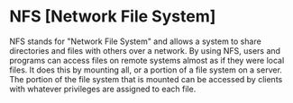 # NFS [Network File System]


NFS stands for "Network File System" and allows a system to share directories and files with others over a network. By using NFS, users and programs can access files on remote systems almost as if they were local files. 
It does this by mounting all, or a portion of a file system on a server. The portion of the file system that is mounted can be accessed by clients with whatever privileges are assigned to each file.
